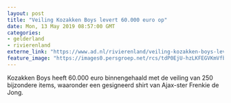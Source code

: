 ```yaml
---
layout: post
title: "Veiling Kozakken Boys levert 60.000 euro op"
date: Mon, 13 May 2019 08:57:00 GMT
categories: 
- gelderland 
- rivierenland 
externe_link: "https://www.ad.nl/rivierenland/veiling-kozakken-boys-levert-60-000-euro-op~a74f7c81/"
feature_image: "https://images0.persgroep.net/rcs/tdP0EjU-hzLKFEGVKmVfbo3wC60/diocontent/147680626/_fitwidth/400/?appId=21791a8992982cd8da851550a453bd7f&quality=0.7"
---
```


Kozakken Boys heeft 60.000 euro binnengehaald met de veiling van 250 bijzondere items, waaronder een gesigneerd shirt van Ajax-ster Frenkie de Jong.
